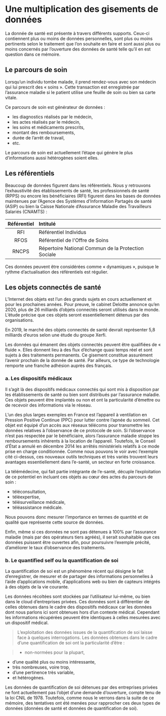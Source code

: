 # Une multiplication des gisements de données

La donnée de santé est présente à travers différents supports. Ceux-ci contiennent plus ou moins de données personnelles, sont plus ou moins pertinents selon le traitement que l’on souhaite en faire et sont aussi plus ou moins concernés par l’ouverture des données de santé telle qu’il en est question dans ce mémoire.

## Le parcours de soin

Lorsqu’un individu tombe malade, il prend rendez-vous avec son médecin qui lui prescrit des « soins ». Cette transaction est enregistrée par l’assurance maladie si le patient utilise une feuille de soin ou bien sa carte vitale.

Ce parcours de soin est générateur de données :

- les diagnostics réalisés par le médecin, 
- les actes réalisés par le médecin,
- les soins et médicaments prescrits, 
- montant des remboursements,
- durée de l’arrêt de travail,
- etc.

Le parcours de soin est actuellement l’étape qui génère le plus d’informations aussi hétérogènes soient elles. 

## Les référentiels

Beaucoup de données figurent dans les référentiels. Nous y retrouvons l’exhaustivité des établissements de santé, les professionnels de santé (RPPS) ou encore les bénéficiaires (RFI) figurent dans les bases de données maintenues par l’Agence des Systèmes d'Information Partagés de santé (ASIP) ou bien la Caisse Nationale d’Assurance Maladie des Travailleurs Salariés (CNAMTS) :

| Référentiel   |                       Intitulé                      | 
| :-----------: | :-------------------------------------------------- | 
| RFI           | Référentiel Individus                               | 
| RFOS          | Référentiel de l'Offre de Soins                     | 
| RNCPS         | Répertoire National Commun de la Protection Sociale | 

Ces données peuvent être considérées comme « dynamiques », puisque le rythme d’actualisation des référentiels est régulier.

## Les objets connectés de santé


L’Internet des objets est l’un des grands sujets en cours actuellement et pour les prochaines années. Pour preuve, le cabinet Deloitte annonce qu’en 2020, plus de 26 milliards d’objets connectés seront utilisés dans le monde. L’étude précise que ces objets seront essentiellement détenus par des organisations.


En 2019, le marché des objets connectés de santé devrait représenter 5,8 milliards d’euros selon une étude du groupe Xerfi.

Les données qui émanent des objets connectés peuvent être qualifiées de « fluide ». Elles donnent lieu à des flux d’échange quasi temps réel et sont sujets à des traitements permanents. Ce gisement constitue assurément l’avenir prochain de la donnée de santé. Par ailleurs, ce type de technologie remporte une franche adhésion auprès des français.

### a. Les dispositifs médicaux

Il s’agit là des dispositifs médicaux connectés qui sont mis à disposition par les établissements de santé ou bien sont distribués par l’assurance maladie. Ces objets peuvent être implantés ou non et ont la particularité d’émettre ou de recevoir des informations via le réseau.

L’un des plus larges exemples en France est l’appareil à ventilation en Pression Positive Continue (PPC) pour lutter contre l’apnée du sommeil. Cet objet est équipé d’un accès aux réseaux télécoms pour transmettre les données relatives à l’observance de ce protocole de soin. Si l’observance n’est pas respectée par le bénéficiaire, alors l’assurance maladie stoppe les remboursements inhérents à la location de l’appareil. Toutefois, le Conseil d’État a annulé en décembre 2014 les arrêtés ministériels relatifs à ce mode prise en charge conditionnée.
Comme nous pouvons le voir avec l’exemple cité ci-dessus, ces nouveaux outils techniques et très variés trouvent leurs avantages essentiellement dans l’e-santé, un secteur en forte croissance.

La télémédecine, qui fait partie intégrante de l’e-santé, décuple l’exploitation de ce potentiel en incluant ces objets au cœur des actes du parcours de soin :

- téléconsultation,
- téléexpertise,
- télésurveillance médicale, 
- téléassistance médicale.

Nous pouvons donc mesurer l’importance en termes de quantité et de qualité que représente cette source de données.

Enfin, même si ces données ne sont pas détenues à 100% par l’assurance maladie (mais par des opérateurs tiers agréés), il serait souhaitable que ces données puissent être ouvertes afin, pour poursuivre l’exemple précité, d’améliorer le taux d’observance des traitements.

### b. Le quantified self ou la quantification de soi

La quantification de soi est un phénomène récent qui désigne le fait d’enregistrer, de mesurer et de partager des informations personnelles à l’aide d’applications mobile, d’applications web ou bien de capteurs intégrés à des objets de la vie courante.

Les données récoltées sont stockées par l’utilisateur lui-même, ou bien dans le cloud d’entreprises privées. Ces données sont à différentier de celles obtenues dans le cadre des dispositifs médicaux car les données dont nous parlons ici sont obtenues hors d’un contexte médical. Cependant les informations récupérées peuvent être identiques à celles mesurées avec un dispositif médical.


> L’exploitation des données issues de la quantification de soi laisse face à quelques interrogations. Les données obtenues dans le cadre d’une quantification de soi ont la particularité d’être :

> - non-normées pour la plupart,
- d’une qualité plus ou moins intéressante, 
- très nombreuses, voire trop,
- d’une pertinence très variable,
- et hétérogènes.

Les données de quantification de soi détenues par des entreprises privées ne font actuellement pas l’objet d’une demande d’ouverture, compte tenu de la loi CNIL de 1978. Toutefois, comme nous le verrons dans la suite de ce mémoire, des tentatives ont été menées pour rapprocher ces deux types de données (données de santé et données de quantification de soi).